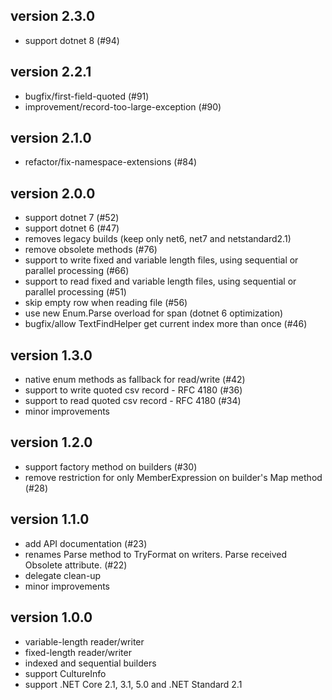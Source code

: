 ## version 2.3.0
- support dotnet 8 (#94)

## version 2.2.1
- bugfix/first-field-quoted (#91) 
- improvement/record-too-large-exception (#90)

## version 2.1.0
- refactor/fix-namespace-extensions (#84)

## version 2.0.0
- support dotnet 7 (#52)
- support dotnet 6 (#47)
- removes legacy builds (keep only net6, net7 and netstandard2.1)
- remove obsolete methods (#76)
- support to write fixed and variable length files, using sequential or parallel processing (#66)
- support to read fixed and variable length files, using sequential or parallel processing (#51)
- skip empty row when reading file (#56)
- use new Enum.Parse overload for span (dotnet 6 optimization)
- bugfix/allow TextFindHelper get current index more than once (#46)

## version 1.3.0

- native enum methods as fallback for read/write (#42)
- support to write quoted csv record - RFC 4180 (#36)
- support to read quoted csv record - RFC 4180 (#34)
- minor improvements

## version 1.2.0

- support factory method on builders (#30)
- remove restriction for only MemberExpression on builder's Map method (#28)

## version 1.1.0

- add API documentation (#23) 
- renames Parse method to TryFormat on writers. Parse received Obsolete attribute. (#22)
- delegate clean-up
- minor improvements

## version 1.0.0

- variable-length reader/writer 
- fixed-length reader/writer 
- indexed and sequential builders
- support CultureInfo
- support .NET Core 2.1, 3.1, 5.0 and .NET Standard 2.1
